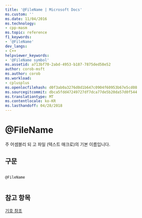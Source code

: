 ```yaml
---
title: '@FileName | Microsoft Docs'
ms.custom: ''
ms.date: 11/04/2016
ms.technology:
- cpp-masm
ms.topic: reference
f1_keywords:
- '@FileName'
dev_langs:
- C++
helpviewer_keywords:
- '@FileName symbol'
ms.assetid: a713bf70-2abd-4953-b187-7875ded58e52
author: corob-msft
ms.author: corob
ms.workload:
- cplusplus
ms.openlocfilehash: d0f3ab0a3276d0d1b647c0904f60953b67e5cd08
ms.sourcegitcommit: dbca5fdd47249727df7dca77de5b20da57d0f544
ms.translationtype: MT
ms.contentlocale: ko-KR
ms.lasthandoff: 04/28/2018
---
```

# <a name="filename"></a>@FileName
주 어셈블리 되 고 파일 (텍스트 매크로)의 기본 이름입니다.  
  
## <a name="syntax"></a>구문  
  
```  
  
@FileName  
  
```  
  
## <a name="see-also"></a>참고 항목  
 [기호 참조](../../assembler/masm/symbols-reference.md)